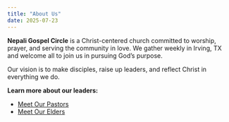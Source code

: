 ```yaml
---
title: "About Us"
date: 2025-07-23
---
```


**Nepali Gospel Circle** is a Christ-centered church committed to worship, prayer, and serving the community in love. We gather weekly in Irving, TX and welcome all to join us in pursuing God’s purpose.

Our vision is to make disciples, raise up leaders, and reflect Christ in everything we do.

**Learn more about our leaders:**

- [Meet Our Pastors](/about/pastors/)
- [Meet Our Elders](/about/elders/)